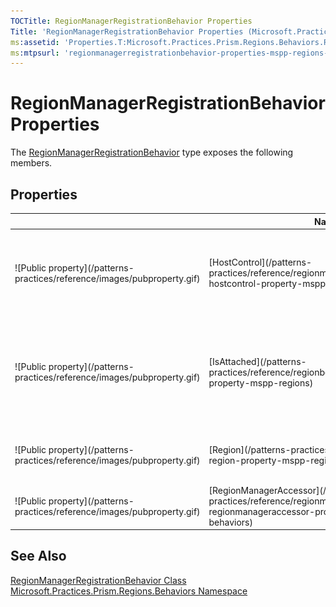 ```yaml
---
TOCTitle: RegionManagerRegistrationBehavior Properties
Title: 'RegionManagerRegistrationBehavior Properties (Microsoft.Practices.Prism.Regions.Behaviors)'
ms:assetid: 'Properties.T:Microsoft.Practices.Prism.Regions.Behaviors.RegionManagerRegistrationBehavior'
ms:mtpsurl: 'regionmanagerregistrationbehavior-properties-mspp-regions-behaviors.md'
---
```



# RegionManagerRegistrationBehavior Properties

The [RegionManagerRegistrationBehavior](/patterns-practices/reference/regionmanagerregistrationbehavior-class-mspp-regions-behaviors) type exposes the following members.

## Properties


<table>

<thead>
<tr class="header">
<th> </th>
<th>Name</th>
<th>Description</th>
</tr>
</thead>
<tbody>
<tr class="odd">
<td>![Public property](/patterns-practices/reference/images/pubproperty.gif)</td>
<td>[HostControl](/patterns-practices/reference/regionmanagerregistrationbehavior-hostcontrol-property-mspp-regions-behaviors)</td>
<td><div class="summary">
Gets or sets the [DependencyObject](http://msdn.microsoft.com/en-us/library/ms589309) that the [IRegion](/patterns-practices/reference/iregion-interface-mspp-regions) is attached to.
</div></td>
</tr>
<tr class="even">
<td>![Public property](/patterns-practices/reference/images/pubproperty.gif)</td>
<td>[IsAttached](/patterns-practices/reference/regionbehavior-isattached-property-mspp-regions)</td>
<td><div class="summary">
Returns **trueTruetruetrue** (**True** in Visual Basic) if the behavior is attached to a region, **falseFalsefalsefalse** (**False** in Visual Basic) otherwise.
</div>
(Inherited from [RegionBehavior](/patterns-practices/reference/regionbehavior-class-mspp-regions).)</td>
</tr>
<tr class="odd">
<td>![Public property](/patterns-practices/reference/images/pubproperty.gif)</td>
<td>[Region](/patterns-practices/reference/regionbehavior-region-property-mspp-regions)</td>
<td><div class="summary">
Behavior's attached region.
</div>
(Inherited from [RegionBehavior](/patterns-practices/reference/regionbehavior-class-mspp-regions).)</td>
</tr>
<tr class="even">
<td>![Public property](/patterns-practices/reference/images/pubproperty.gif)</td>
<td>[RegionManagerAccessor](/patterns-practices/reference/regionmanagerregistrationbehavior-regionmanageraccessor-property-mspp-regions-behaviors)</td>
<td><div class="summary">
Provides an abstraction on top of the RegionManager static members.
</div></td>
</tr>
</tbody>
</table>

## See Also

[RegionManagerRegistrationBehavior Class](/patterns-practices/reference/regionmanagerregistrationbehavior-class-mspp-regions-behaviors)  
[Microsoft.Practices.Prism.Regions.Behaviors Namespace](/patterns-practices/reference/mspp-regions-behaviors-namespace)  